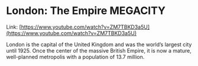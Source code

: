 # London: The Empire MEGACITY

Link: [https://www.youtube.com/watch?v=ZM7TBKD3a5U](https://www.youtube.com/watch?v=ZM7TBKD3a5U)

London is the capital of the United Kingdom and was the world’s largest city until 1925. Once the center of the massive British Empire, it is now a mature, well-planned metropolis with a population of 13.7 million.

